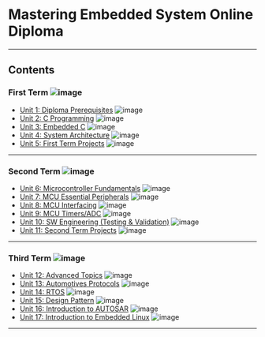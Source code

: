 # Mastering Embedded System Online Diploma

<!-- [![image](.png)]() -->

---

## Contents

### First Term ![image](https://progress-bar.dev/20/)

- [Unit 1: Diploma Prerequisites](https://github.com/attiama-elsayed/Embedded_System_Online_Diploma) ![image](https://progress-bar.dev/100/)
- [Unit 2: C Programming](Unit2_C_Programming) ![image](https://progress-bar.dev/0/)
- [Unit 3: Embedded C]() ![image](https://progress-bar.dev/0/)
- [Unit 4: System Architecture]() ![image](https://progress-bar.dev/0/)
- [Unit 5: First Term Projects]() ![image](https://progress-bar.dev/0/)

---

### Second Term ![image](https://progress-bar.dev/0/)

- [Unit 6: Microcontroller Fundamentals]() ![image](https://progress-bar.dev/0/)
- [Unit 7: MCU Essential Peripherals]() ![image](https://progress-bar.dev/0/)
- [Unit 8: MCU Interfacing]() ![image](https://progress-bar.dev/0/)
- [Unit 9: MCU Timers/ADC]() ![image](https://progress-bar.dev/0/)
- [Unit 10: SW Engineering (Testing & Validation)]() ![image](https://progress-bar.dev/0/)
- [Unit 11: Second Term Projects]() ![image](https://progress-bar.dev/0/)

---

### Third Term ![image](https://progress-bar.dev/0/)

- [Unit 12: Advanced Topics]() ![image](https://progress-bar.dev/0/)
- [Unit 13: Automotives Protocols]() ![image](https://progress-bar.dev/0/)
- [Unit 14: RTOS]() ![image](https://progress-bar.dev/0/)
- [Unit 15: Design Pattern]() ![image](https://progress-bar.dev/0/)
- [Unit 16: Introduction to AUTOSAR]() ![image](https://progress-bar.dev/0/)
- [Unit 17: Introduction to Embedded Linux]() ![image](https://progress-bar.dev/0/)

---